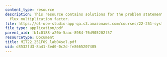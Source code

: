 ```yaml
---
content_type: resource
description: This resource contains solutions for the problem statements related to
  flux multiplication factor.
file: https://ol-ocw-studio-app-qa.s3.amazonaws.com/courses/22-251-systems-analysis-of-the-nuclear-fuel-cycle-fall-2009/d8532fd38a413ed00c2dfe8665207405_MIT22_251F09_lab04sol.pdf
file_type: application/pdf
parent_uid: fb1c0188-a20b-5aac-8984-76d905202f57
resourcetype: Document
title: MIT22_251F09_lab04sol.pdf
uid: d8532fd3-8a41-3ed0-0c2d-fe8665207405
---
```

